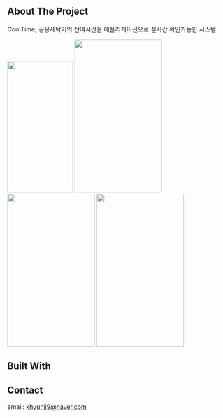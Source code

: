 ## About The Project
CoolTime; 공용세탁기의 잔여시간을 애플리케이션으로 실시간 확인가능한 시스템 

<img src="https://user-images.githubusercontent.com/50947775/106421815-c3f39e80-64a0-11eb-9624-d4251efa0df2.jpg" width="150" height="300"> <img src="https://user-images.githubusercontent.com/50947775/106422438-edf99080-64a1-11eb-82ae-807c6a841fb7.jpg" width="200" height="350"> <img src="https://user-images.githubusercontent.com/50947775/106422558-26996a00-64a2-11eb-9c87-f9fbc7f9be1e.jpg" width="200" height="350"> <img src="https://user-images.githubusercontent.com/50947775/106422708-66605180-64a2-11eb-9cf5-4712e13a67e5.jpg" width="200" height="350">

## Built With

## Contact
email: khyunji9@naver.com
